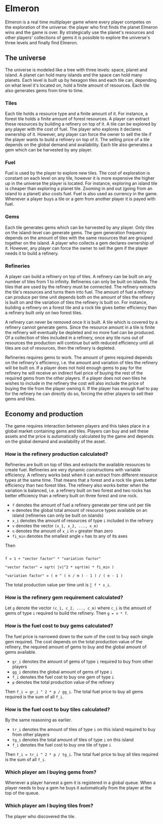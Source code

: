 # Elmeron

Elmeron is a real time multiplayer game where every player competes on the
exploration of the universe: the player who first finds the planet Elmeron wins
and the game is over. By strategically use the planet's resources and other
players' collections of gems it is possible to explore the universe's three
levels and finally find Elmeron.

## The universe

The universe is modeled like a tree with three levels: space, planet and island.
A planet can hold many islands and the space can hold many planets. Each level
is built up by hexagon tiles and each tile can, depending on what level it's
located on, hold a finite amount of resources. Each tile also generates gems
from time to time.

### Tiles

Each tile holds a resource type and a finite amount of it. For instance, a
forest tile holds a finite amount of forest resources. A player can extract
these resources by building a refinery on top of it. A tile can be explored by
any player with the cost of fuel. The player who explores it declares ownership
of it. However, any player can force the owner to sell the tile if the player
wants to build a refinery on top of it. The selling price of a tile depends on
the global demand and availability. Each tile also generates a gem which can be
harvested by any player.

### Fuel

Fuel is used by the player to explore new tiles. The cost of exploration is
constant on each level on any tile, however it is more expensive the higher up
in the universe the player is located. For instance, exploring an island tile is
cheaper than exploring a planet tile. Zooming in and out (going from an island
to a planet) also costs fuel. Fuel is also used as currency in the game.
Whenever a player buys a tile or a gem from another player it is payed with
fuel.

### Gems

Each tile generates gems which can be harvested by any player. Only tiles on the
island-level can generate gems. The gem generation frequency depends on the
amount of tiles with the same resources that are grouped together on the island.
A player who collects a gem declares ownership of it. However, any player can
force the owner to sell the gem if the player needs it to build a refinery.

### Refineries

A player can build a refinery on top of tiles. A refinery can be built on any
number of tiles from 1 to infinity. Refineries can only be built on islands. The
tiles that are used by the refinery must be connected. The refinery extracts the
tile's resources and turns them into fuel. The amount of fuel a refinery can
produce per time unit depends both on the amount of tiles the refinery is built
on and the variation of tiles the refinery is built on. For instance, building a
refinery on a forest tile and a rock tile gives better efficiency than a
refinery built only on two forest tiles.

A refinery can never be removed once it is built. A tile which is covered by a
refinery cannot generate gems. Since the resource amount in a tile is finite the
refinery will eventually be depleted and no more fuel can be produced. Of a
collection of tiles included in a refinery, once any tile runs out of resources
the production will continue but with reduced efficiency until all tiles are out
of resources, then the refinery is depleted.

Refineries requires gems to work. The amount of gems required depends on the
refinery's efficiency, i.e. the amount and variation of tiles the refinery will
be built on. If a player does not hold enough gems to pay for the refinery he
will receive an indirect fuel price of buying the rest of the required gems from
the other players. If a player does not own tiles he wishes to include in the
refinery the cost will also include the price of buying the tile from the player
owning it.  If the player has enough fuel to pay for the refinery he can
directly do so, forcing the other players to sell their gems and tiles.

## Economy and production

The game requires interaction between players and this takes place in a global
market containing gems and tiles. Players can buy and sell these assets and the
price is automatically calculated by the game and depends on the global demand
and availability of the asset.

### How is the refinery production calculated?

Refineries are built on top of tiles and extracts the available resources to
create fuel. Refineries are very dynamic constructions with variable efficiency.
A refinery works best when it can extract from different resource types at the
same time. That means that a forest and a rock tile gives better efficiency than
two forest tiles. The refinery also works better when the variation is balanced,
i.e. a refinery built on two forest and two rocks has better efficiency than a
refinery built on three forest and one rock.

* `f` denotes the amount of fuel a refinery generate per time unit per tile
* `m` denotes the global total amount of resource types available on an island
  (refineries can only be built on islands)
* `x_i` denotes the amount of resources of type `i` included in the refinery
* `v` denotes the vector `(x_1, x_2, ..., x_m)`
* `n` denotes the amount of `x_i` in `v` greater than zero
* `fi_min` denotes the smallest angle `v` has to any of its axes

Then

```

f = 1 + "vector factor" * "variation factor"

"vector factor" = sqrt( |v|^2 * sqrt(m) * fi_min )

"variation factor" = ( e ^ ( n / m ) - 1 ) / ( e - 1 )

```

The total production value per time unit is `∑ f * x_i`.


### How is the refinery gem requirement calculated?

Let `g` denote the vector `(c_1, c_2, ..., c_m)` where `c_i` is the amount of
gems of type `i` required to build the refinery. Then `g = v * f`.

### How is the fuel cost to buy gems calculated?

The fuel price is narrowed down to the sum of the cost to buy each single gem
required. The cost depends on the total production value of the refinery, the
required amount of gems to buy and the global amount of gems available.

* `gr_i` denotes the amount of gems of type `i` required to buy from other
  players
* `gg_i` denotes the global amount of gems of type `i`
* `f_i` denotes the fuel cost to buy one gem of type `i`
* `p` denotes the total production value of the refinery

Then `f_i = gr_i ^ 2 * p / gg_i`. The total fuel price to buy all gems required
is the sum of all `f_i`.

### How is the fuel cost to buy tiles calculated?

By the same reasoning as earlier.

* `tr_i` denotes the amount of tiles of type `i` on this island required to buy
  from other players
* `tg_i` denotes the total amount of tiles of type `i` on this island
* `f_i` denotes the fuel cost to buy one tile of type `i`

Then `f_i = tr_i ^ 2 * p / tg_i`. The total fuel price to buy all tiles required
is the sum of all `f_i`.

### Which player am I buying gems from?

Whenever a player harvest a gem it is registered in a global queue. When a
player needs to buy a gem he buys it automatically from the player at the top of
the queue.

### Which player am I buying tiles from?

The player who discovered the tile.
